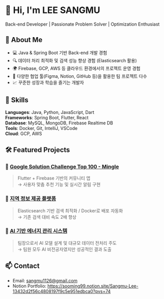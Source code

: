 # 👋 Hi, I'm LEE SANGMU

Back-end Developer | Passionate Problem Solver | Optimization Enthusiast

## 🌟 About Me
- 💻 Java & Spring Boot 기반 Back-end 개발 경험
- 🔍 데이터 처리 최적화 및 검색 성능 향상 경험 (Elasticsearch 활용)
- 🌍 Firebase, GCP, AWS 등 클라우드 환경에서의 프로젝트 운영 경험
- 🤝 다양한 협업 툴(Figma, Notion, GitHub 등)을 활용한 팀 프로젝트 다수
- 📈 꾸준한 성장과 학습을 즐기는 개발자

## 🧠 Skills
**Languages**: Java, Python, JavaScript, Dart  
**Frameworks**: Spring Boot, Flutter, React  
**Database**: MySQL, MongoDB, Firebase Realtime DB  
**Tools**: Docker, Git, IntelliJ, VSCode  
**Cloud**: GCP, AWS  

## 🛠️ Featured Projects

### 🔹 [Google Solution Challenge Top 100 - Mingle](https://github.com/sangmu1126/MingleGDSC)
> Flutter + Firebase 기반의 커뮤니티 앱  
> → 사용자 맞춤 추천 기능 및 실시간 알림 구현

### 🔹 [지역 정보 제공 플랫폼](https://github.com/sangmu1126/EveryTown)
> Elasticsearch 기반 검색 최적화 / Docker로 배포 자동화  
> → 기존 검색 대비 속도 2배 향상

### 🔹 [AI 기반 에너지 관리 시스템](https://github.com/sangmu1126/NewJeanse)
> 팀장으로서 AI 모델 설계 및 대규모 데이터 전처리 주도  
> → 팀원 모두 AI 비전공자였지만 성공적인 결과 도출

## 📫 Contact
- Email: sangmu1126@gmail.com
- Notion Portfolio: https://sooming99.notion.site/Sangmu-Lee-13432d2f56c4808197f9c5e951edbca0?pvs=74

<!--
**sangmu1126/sangmu1126** is a ✨ _special_ ✨ repository because its `README.md` (this file) appears on your GitHub profile.

![sangmu1126's GitHub Stats](https://github-readme-stats.vercel.app/api?username=sangmu1126&show_icons=true)

Here are some ideas to get you started:

- 🔭 I’m currently working on ...
- 🌱 I’m currently learning ...
- 👯 I’m looking to collaborate on ...
- 🤔 I’m looking for help with ...
- 💬 Ask me about ...
- 📫 How to reach me: ...
- 😄 Pronouns: ...
- ⚡ Fun fact: ...
-->
